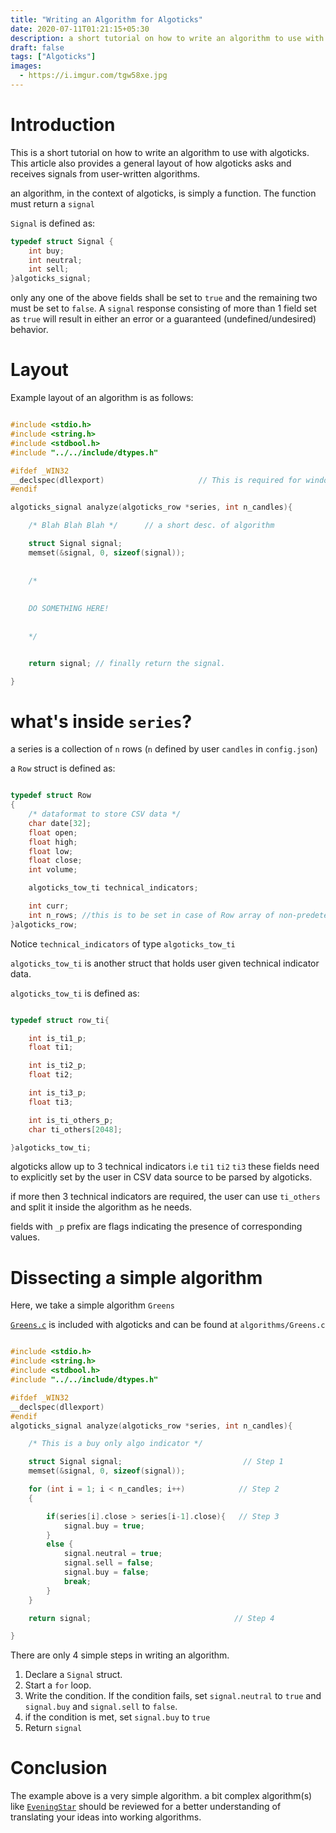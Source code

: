 ```yaml
---
title: "Writing an Algorithm for Algoticks"
date: 2020-07-11T01:21:15+05:30
description: a short tutorial on how to write an algorithm to use with algoticks.
draft: false
tags: ["Algoticks"]
images:
  - https://i.imgur.com/tgw58xe.jpg
---
```


# Introduction

This is a short tutorial on how to write an algorithm to use with algoticks. This article also provides a general layout of how algoticks asks and receives signals from user-written algorithms.

an algorithm, in the context of algoticks, is simply a function. The function must return a `signal`

`Signal` is defined as:
```c
typedef struct Signal {
    int buy;
    int neutral;
    int sell;
}algoticks_signal;
```

only any one of the above fields shall be set to `true` and the remaining two must be set to `false`.  A `signal` response consisting of more than 1 field set as `true` will result in either an error or a guaranteed (undefined/undesired) behavior.

# Layout

Example layout of an algorithm is as follows:

```c

#include <stdio.h>
#include <string.h>
#include <stdbool.h>
#include "../../include/dtypes.h"

#ifdef _WIN32
__declspec(dllexport)                     // This is required for windows compatibility.
#endif

algoticks_signal analyze(algoticks_row *series, int n_candles){

    /* Blah Blah Blah */      // a short desc. of algorithm

    struct Signal signal;
    memset(&signal, 0, sizeof(signal));
    
    
    /*
    
    
    DO SOMETHING HERE!
    
    
    */


    return signal; // finally return the signal.

}


```

# what's inside `series`?

a series is a collection of `n` rows (`n` defined by user `candles` in `config.json`)

a `Row` struct is defined as:
```c

typedef struct Row
{
    /* dataformat to store CSV data */
    char date[32];
    float open;
    float high;
    float low;
    float close;
    int volume;

    algoticks_tow_ti technical_indicators;

    int curr;
    int n_rows; //this is to be set in case of Row array of non-predetermined size.
}algoticks_row;

```

Notice `technical_indicators` of type `algoticks_tow_ti`

`algoticks_tow_ti` is another struct that holds user given technical indicator data.

`algoticks_tow_ti` is defined as:
```c

typedef struct row_ti{

    int is_ti1_p;
    float ti1;

    int is_ti2_p;
    float ti2;

    int is_ti3_p;
    float ti3;

    int is_ti_others_p;
    char ti_others[2048];

}algoticks_tow_ti;

```

algoticks allow up to 3 technical indicators i.e `ti1` `ti2` `ti3` these fields need to explicitly set by the user in CSV data source to be parsed by algoticks.

if more then 3 technical indicators are required, the user can use `ti_others` and split it inside the algorithm as he needs.

fields with `_p` prefix are flags indicating the presence of corresponding values.

# Dissecting a simple algorithm

Here, we take a simple algorithm `Greens`

[`Greens.c`](https://github.com/jkotra/algoticks/blob/master/src/algorithms/Greens.c) is included with algoticks and can be found at `algorithms/Greens.c`

```c

#include <stdio.h>
#include <string.h>
#include <stdbool.h>
#include "../../include/dtypes.h"

#ifdef _WIN32
__declspec(dllexport)
#endif
algoticks_signal analyze(algoticks_row *series, int n_candles){

    /* This is a buy only algo indicator */

    struct Signal signal;                           // Step 1
    memset(&signal, 0, sizeof(signal));

    for (int i = 1; i < n_candles; i++)            // Step 2
    {

        if(series[i].close > series[i-1].close){   // Step 3
            signal.buy = true;
        }
        else {
            signal.neutral = true;
            signal.sell = false;
            signal.buy = false;
            break;
        }
    }

    return signal;                                // Step 4

}

```

There are only 4 simple steps in writing an algorithm.

1. Declare a `Signal` struct.
2. Start a `for` loop.
3. Write the condition. If the condition fails, set `signal.neutral` to `true` and `signal.buy` and `signal.sell` to `false`.
4. if the condition is met, set `signal.buy` to `true`
4. Return `signal`

# Conclusion

The example above is a very simple algorithm. a bit complex algorithm(s) like [`EveningStar`](https://github.com/jkotra/algoticks/blob/master/src/algorithms/EveningStar.c) should be reviewed for a better understanding of translating your ideas into working algorithms.
